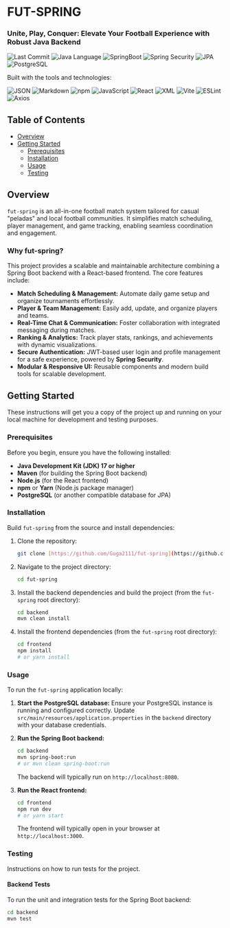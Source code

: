 # FUT-SPRING

### **Unite, Play, Conquer: Elevate Your Football Experience with Robust Java Backend**

![Last Commit](https://img.shields.io/github/last-commit/Guga2111/fut-spring) ![Java Language](https://img.shields.io/badge/language-Java-blue) ![SpringBoot](https://img.shields.io/badge/SpringBoot-6DB33F?style=for-the-badge&logo=spring-boot&logoColor=white) ![Spring Security](https://img.shields.io/badge/Spring_Security-6DB33F?style=for-the-badge&logo=spring-security&logoColor=white) ![JPA](https://img.shields.io/badge/JPA-orange?style=for-the-badge) ![PostgreSQL](https://img.shields.io/badge/PostgreSQL-316192?style=for-the-badge&logo=postgresql&logoColor=white)

Built with the tools and technologies:

![JSON](https://img.shields.io/badge/JSON-000000?style=for-the-badge&logo=json&logoColor=white) ![Markdown](https://img.shields.io/badge/Markdown-000000?style=for-the-badge&logo=markdown&logoColor=white) ![npm](https://img.shields.io/badge/npm-CB3837?style=for-the-badge&logo=npm&logoColor=white) ![JavaScript](https://img.shields.io/badge/JavaScript-F7DF1E?style=for-the-badge&logo=javascript&logoColor=black) ![React](https://img.shields.io/badge/React-61DAFB?style=for-the-badge&logo=react&logoColor=black) ![XML](https://img.shields.io/badge/XML-106590?style=for-the-badge&logo=xml&logoColor=white) ![Vite](https://img.shields.io/badge/Vite-646CFF?style=for-the-badge&logo=vite&logoColor=white) ![ESLint](https://img.shields.io/badge/ESLint-4B32C3?style=for-the-badge&logo=eslint&logoColor=white) ![Axios](https://img.shields.io/badge/Axios-5A29E4?style=for-the-badge&logo=axios&logoColor=white)

## Table of Contents

* [Overview](#overview)
* [Getting Started](#getting-started)
    * [Prerequisites](#prerequisites)
    * [Installation](#installation)
    * [Usage](#usage)
    * [Testing](#testing)

## Overview

`fut-spring` is an all-in-one football match system tailored for casual "peladas" and local football communities. It simplifies match scheduling, player management, and game tracking, enabling seamless coordination and engagement.

### Why fut-spring?

This project provides a scalable and maintainable architecture combining a Spring Boot backend with a React-based frontend. The core features include:

* **Match Scheduling & Management:** Automate daily game setup and organize tournaments effortlessly.
* **Player & Team Management:** Easily add, update, and organize players and teams.
* **Real-Time Chat & Communication:** Foster collaboration with integrated messaging during matches.
* **Ranking & Analytics:** Track player stats, rankings, and achievements with dynamic visualizations.
* **Secure Authentication:** JWT-based user login and profile management for a safe experience, powered by **Spring Security**.
* **Modular & Responsive UI:** Reusable components and modern build tools for scalable development.

## Getting Started

These instructions will get you a copy of the project up and running on your local machine for development and testing purposes.

### Prerequisites

Before you begin, ensure you have the following installed:

* **Java Development Kit (JDK) 17 or higher**
* **Maven** (for building the Spring Boot backend)
* **Node.js** (for the React frontend)
* **npm** or **Yarn** (Node.js package manager)
* **PostgreSQL** (or another compatible database for JPA)

### Installation

Build `fut-spring` from the source and install dependencies:

1.  Clone the repository:

    ```bash
    git clone [https://github.com/Guga2111/fut-spring](https://github.com/Guga2111/fut-spring)
    ```

2.  Navigate to the project directory:

    ```bash
    cd fut-spring
    ```

3.  Install the backend dependencies and build the project (from the `fut-spring` root directory):

    ```bash
    cd backend
    mvn clean install
    ```

4.  Install the frontend dependencies (from the `fut-spring` root directory):

    ```bash
    cd frontend
    npm install
    # or yarn install
    ```

### Usage

To run the `fut-spring` application locally:

1.  **Start the PostgreSQL database:** Ensure your PostgreSQL instance is running and configured correctly. Update `src/main/resources/application.properties` in the `backend` directory with your database credentials.

2.  **Run the Spring Boot backend:**

    ```bash
    cd backend
    mvn spring-boot:run
    # or mvn clean spring-boot:run
    ```

    The backend will typically run on `http://localhost:8080`.

3.  **Run the React frontend:**

    ```bash
    cd frontend
    npm run dev
    # or yarn start
    ```

    The frontend will typically open in your browser at `http://localhost:3000`.

### Testing

Instructions on how to run tests for the project.

#### Backend Tests

To run the unit and integration tests for the Spring Boot backend:

```bash
cd backend
mvn test
